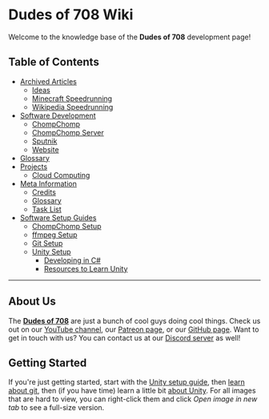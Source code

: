 # Dudes of 708 Wiki

Welcome to the knowledge base of the **Dudes of 708** development page!

## Table of Contents

* [Archived Articles](archive)
  * [Ideas](archive/ideas)
  * [Minecraft Speedrunning](archive/minecraft)
  * [Wikipedia Speedrunning](archive/wikipedia)
* [Software Development](development)
  * [ChompChomp](development/chompchomp)
  * [ChompChomp Server](development/chompchomp-server)
  * [Sputnik](sputnik)
  * [Website](development/website)
* [Glossary](glossary)
* [Projects](projects)
  * [Cloud Computing](projects/hosting)
* [Meta Information](meta)
  * [Credits](meta/credits)
  * [Glossary](meta/glossary)
  * [Task List](meta/tasks)
* [Software Setup Guides](software)
  * [ChompChomp Setup](software/chompchomp)
  * [ffmpeg Setup](software/ffmpeg)
  * [Git Setup](software/git)
  * [Unity Setup](software/unity)
    * [Developing in C#](software/unity/code)
    * [Resources to Learn Unity](software/unity/learn)

-----

## About Us

The [**Dudes of 708**](https://dudesof708.com) are just a bunch of cool guys doing cool things. Check us out on our [YouTube channel](https://www.youtube.com/channel/UCdbqUWT3_0WgybqNuCX9uJA), our [Patreon page](https://patreon.com/dudesof708), or our [GitHub page](https://github.com/dudesof708). Want to get in touch with us? You can contact us at our [Discord server](https://discord.gg/WUGMTcZ) as well!

## Getting Started

If you're just getting started, start with the [Unity setup guide](software/unity), then [learn about git](software/unity/commits), then (if you have time) learn a little bit [about Unity](software/unity/learn). For all images that are hard to view, you can right-click them and click *Open image in new tab* to see a full-size version.
